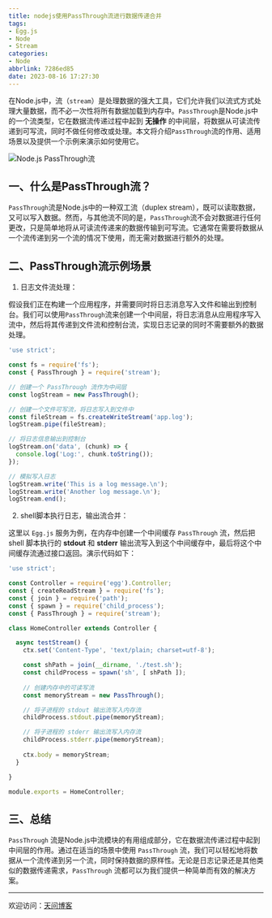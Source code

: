 ```yaml
---
title: nodejs使用PassThrough流进行数据传递合并
tags:
- Egg.js
- Node
- Stream
categories:
- Node
abbrlink: 7286ed85
date: 2023-08-16 17:27:30
---
```


在Node.js中，流（`stream`）是处理数据的强大工具，它们允许我们以流式方式处理大量数据，而不必一次性将所有数据加载到内存中。`PassThrough`是Node.js中的一个流类型，它在数据流传递过程中起到 **无操作** 的中间层，将数据从可读流传递到可写流，同时不做任何修改或处理。本文将介绍`PassThrough`流的作用、适用场景以及提供一个示例来演示如何使用它。

![Node.js PassThrough流](https://tiven.cn/static/img/nodejs-01-gv0ZongC.jpg)

<!-- more -->

## 一、什么是PassThrough流？

`PassThrough`流是Node.js中的一种双工流（duplex stream），既可以读取数据，又可以写入数据。然而，与其他流不同的是，`PassThrough`流不会对数据进行任何更改，只是简单地将从可读流传递来的数据传输到可写流。它通常在需要将数据从一个流传递到另一个流的情况下使用，而无需对数据进行额外的处理。

## 二、PassThrough流示例场景

1. 日志文件流处理：

假设我们正在构建一个应用程序，并需要同时将日志消息写入文件和输出到控制台。我们可以使用`PassThrough`流来创建一个中间层，将日志消息从应用程序写入流中，然后将其传递到文件流和控制台流，实现日志记录的同时不需要额外的数据处理。

```js
'use strict';

const fs = require('fs');
const { PassThrough } = require('stream');

// 创建一个 PassThrough 流作为中间层
const logStream = new PassThrough();

// 创建一个文件可写流，将日志写入到文件中
const fileStream = fs.createWriteStream('app.log');
logStream.pipe(fileStream);

// 将日志信息输出到控制台
logStream.on('data', (chunk) => {
  console.log('Log:', chunk.toString());
});

// 模拟写入日志
logStream.write('This is a log message.\n');
logStream.write('Another log message.\n');
logStream.end();
```

2. shell脚本执行日志，输出流合并：

这里以 `Egg.js` 服务为例，在内存中创建一个中间缓存 `PassThrough` 流，然后把 shell 脚本执行的 **stdout** 和 **stderr** 输出流写入到这个中间缓存中，最后将这个中间缓存流通过接口返回。演示代码如下：

```js
'use strict';

const Controller = require('egg').Controller;
const { createReadStream } = require('fs');
const { join } = require('path');
const { spawn } = require('child_process');
const { PassThrough } = require('stream');

class HomeController extends Controller {

  async testStream() {
    ctx.set('Content-Type', 'text/plain; charset=utf-8');

    const shPath = join(__dirname, './test.sh');
    const childProcess = spawn('sh', [ shPath ]);
    
    // 创建内存中的可读写流
    const memoryStream = new PassThrough();

    // 将子进程的 stdout 输出流写入内存流
    childProcess.stdout.pipe(memoryStream);

    // 将子进程的 stderr 输出流写入内存流
    childProcess.stderr.pipe(memoryStream);
    
    ctx.body = memoryStream;
  }

}

module.exports = HomeController;
```

## 三、总结

`PassThrough` 流是Node.js中流模块的有用组成部分，它在数据流传递过程中起到中间层的作用。通过在适当的场景中使用 `PassThrough` 流，我们可以轻松地将数据从一个流传递到另一个流，同时保持数据的原样性。无论是日志记录还是其他类似的数据传递需求，`PassThrough` 流都可以为我们提供一种简单而有效的解决方案。


---

欢迎访问：[天问博客](https://tiven.cn/p/7286ed85/ "天问博客-专注于大前端技术")

